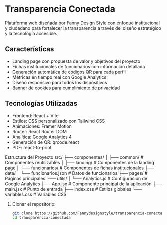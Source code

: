 # Transparencia Conectada

Plataforma web diseñada por Fanny Design Style con enfoque institucional y ciudadano para fortalecer la transparencia a través del diseño estratégico y la tecnología accesible.

## Características

- Landing page con propuesta de valor y objetivos del proyecto
- Fichas institucionales de funcionarios con información detallada
- Generación automática de códigos QR para cada perfil
- Métricas en tiempo real con Google Analytics
- Diseño responsivo para todos los dispositivos
- Banner de cookies para cumplimiento de privacidad

## Tecnologías Utilizadas

- Frontend: React + Vite
- Estilos: CSS personalizado con Tailwind CSS
- Animaciones: Framer Motion
- Router: React Router DOM
- Analítica: Google Analytics 4
- Generación de QR: qrcode.react
- PDF: react-to-print

Estructura del Proyecto
src/ ├── componentes/ │ ├── common/ # Componentes reutilizables │ ├── landing/ # Componentes de la landing page │ └── funcionarios/ # Componentes de fichas institucionales ├── data/ │ └── funcionarios.json # Datos de funcionarios ├── pages/ # Páginas principales ├── utils/ │ └── Analytics.js # Configuración de Google Analytics ├── App.jsx # Componente principal de la aplicación ├── main.jsx # Punto de entrada ├── index.css # Estilos globales └── variables.css # Variables CSS

1. Clonar el repositorio:

   ```bash
   git clone https://github.com/Fannydesignstyle/transparencia-conectada.git
   cd transparencia-conectada

